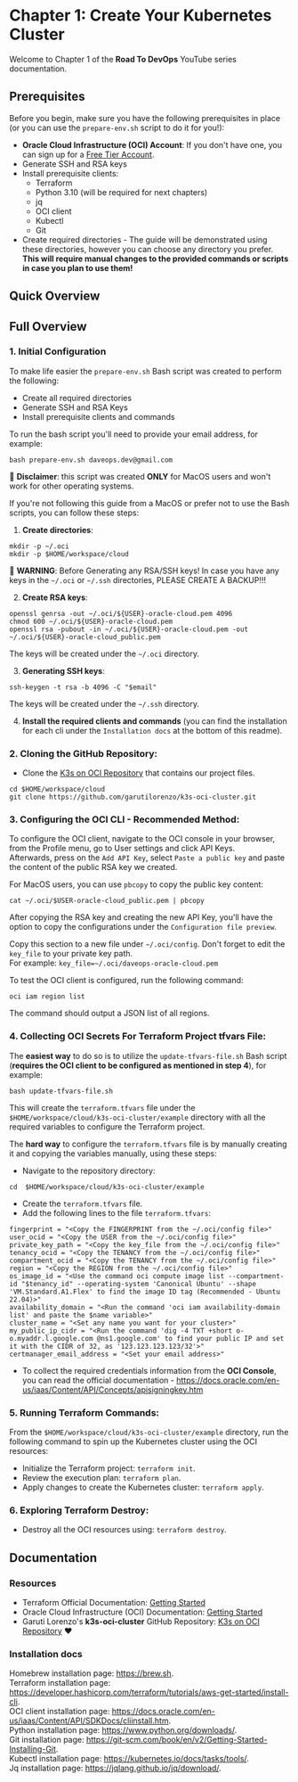 # Chapter 1: Create Your Kubernetes Cluster

Welcome to Chapter 1 of the **Road To DevOps** YouTube series documentation.
## Prerequisites

Before you begin, make sure you have the following prerequisites in place (or you can use the `prepare-env.sh` script to do it for you!):
- **Oracle Cloud Infrastructure (OCI) Account**: If you don't have one, you can sign up for a [Free Tier Account](https://www.oracle.com/cloud/free/).
- Generate SSH and RSA keys
- Install prerequisite clients:
	- Terraform
	- Python 3.10 (will be required for next chapters) 
	- jq 
	- OCI client 
	- Kubectl 
	- Git
- Create required directories - The guide will be demonstrated using these directories, however you can choose any directory you prefer.
  **This will require manual changes to the provided commands or scripts in case you plan to use them!**

## Quick Overview 

## Full Overview 
### 1. Initial Configuration
To make life easier the `prepare-env.sh` Bash script was created to perform the following:
- Create all required directories
- Generate SSH and RSA Keys
- Install prerequisite clients and commands

To run the bash script you'll need to provide your email address, for example:
```
bash prepare-env.sh daveops.dev@gmail.com
```
:rotating_light: **Disclaimer**: this script was created **ONLY** for MacOS users and won't work for other operating systems.

If you're not following this guide from a MacOS or prefer not to use the Bash scripts, you can follow these steps:
1. **Create directories**:
```
mkdir -p ~/.oci
mkdir -p $HOME/workspace/cloud
```

:rotating_light: **WARNING**: Before Generating any RSA/SSH keys!
In case you have any keys in the `~/.oci` or `~/.ssh` directories, PLEASE CREATE A BACKUP!!!

2. **Create RSA keys**:
```
openssl genrsa -out ~/.oci/${USER}-oracle-cloud.pem 4096
chmod 600 ~/.oci/${USER}-oracle-cloud.pem
openssl rsa -pubout -in ~/.oci/${USER}-oracle-cloud.pem -out ~/.oci/${USER}-oracle-cloud_public.pem
```
The keys will be created under the `~/.oci` directory.

3. **Generating SSH keys**:
```
ssh-keygen -t rsa -b 4096 -C "$email"
```
The keys will be created under the `~/.ssh` directory.

4. **Install the required clients and commands** (you can find the installation for each cli under the `Installation docs` at the bottom of this readme).

### 2. **Cloning the GitHub Repository**:
 - Clone the [K3s on OCI Repository](https://github.com/garutilorenzo/k3s-oci-cluster.git) that contains our project files.
```
cd $HOME/workspace/cloud
git clone https://github.com/garutilorenzo/k3s-oci-cluster.git
```

### 3. **Configuring the OCI CLI - Recommended Method**:
To configure the OCI client, navigate to the OCI console in your browser, from the Profile menu, go to User settings and click API Keys.  
Afterwards, press on the `Add API Key`, select `Paste a public key` and paste the content of the public RSA key we created.  

For MacOS users, you can use `pbcopy` to copy the public key content:
```
cat ~/.oci/$USER-oracle-cloud_public.pem | pbcopy
```

After copying the RSA key and creating the new API Key, you'll have the option to copy the configurations under the `Configuration file preview`.

Copy this section to a new file under `~/.oci/config`. Don't forget to edit the `key_file` to your private key path.  
For example:
`key_file=~/.oci/daveops-oracle-cloud.pem`

To test the OCI client is configured, run the following command:
```
oci iam region list
```

The command should output a JSON list of all regions.

### 4. **Collecting OCI Secrets For Terraform Project tfvars File**:
The **easiest way** to do so is to utilize the `update-tfvars-file.sh` Bash script (**requires the OCI client to be configured as mentioned in step 4**), for example:
```
bash update-tfvars-file.sh
```

This will create the `terraform.tfvars` file under the `$HOME/workspace/cloud/k3s-oci-cluster/example` directory with all the required variables to configure the Terraform project.

The **hard way** to configure the `terraform.tfvars` file is by manually creating it and copying the variables manually, using these steps:
 - Navigate to the repository directory:
```
cd  $HOME/workspace/cloud/k3s-oci-cluster/example
```
 - Create the `terraform.tfvars` file.
 - Add the following lines to the file `terraform.tfvars`:
```
fingerprint = "<Copy the FINGERPRINT from the ~/.oci/config file>"
user_ocid = "<Copy the USER from the ~/.oci/config file>"
private_key_path = "<Copy the key_file from the ~/.oci/config file>"
tenancy_ocid = "<Copy the TENANCY from the ~/.oci/config file>"
compartment_ocid = "<Copy the TENANCY from the ~/.oci/config file>"
region = "<Copy the REGION from the ~/.oci/config file>"
os_image_id = "<Use the command oci compute image list --compartment-id "$tenancy_id" --operating-system 'Canonical Ubuntu' --shape 'VM.Standard.A1.Flex' to find the image ID tag (Recommended - Ubuntu 22.04)>"
availability_domain = "<Run the command 'oci iam availability-domain list' and paste the $name variable>"
cluster_name = "<Set any name you want for your cluster>"
my_public_ip_cidr = "<Run the command 'dig -4 TXT +short o-o.myaddr.l.google.com @ns1.google.com' to find your public IP and set it with the CIDR of 32, as '123.123.123.123/32'>"
certmanager_email_address = "<Set your email address>"
```

- To collect the required credentials information from the **OCI Console**, you can read the official documentation - https://docs.oracle.com/en-us/iaas/Content/API/Concepts/apisigningkey.htm

### 5. **Running Terraform Commands**:
From the `$HOME/workspace/cloud/k3s-oci-cluster/example` directory, run the following command to spin up the Kubernetes cluster using the OCI resources:
 - Initialize the Terraform project: `terraform init`.
 - Review the execution plan: `terraform plan`.
 - Apply changes to create the Kubernetes cluster: `terraform apply`.

### 6. **Exploring Terraform Destroy**:
 - Destroy all the OCI resources using: `terraform destroy`.

## Documentation
### Resources
- Terraform Official Documentation: [Getting Started](https://learn.hashicorp.com/tutorials/terraform/aws-build?in=terraform/aws-get-started)
- Oracle Cloud Infrastructure (OCI) Documentation: [Getting Started](https://docs.oracle.com/en-us/iaas/Content/GSG/Concepts/baremetalintro.htm)
- Garuti Lorenzo's **k3s-oci-cluster** GitHub Repository: [K3s on OCI Repository](https://github.com/garutilorenzo/k3s-oci-cluster.git) :heart:

### Installation docs
Homebrew installation page: https://brew.sh.  
Terraform installation page: https://developer.hashicorp.com/terraform/tutorials/aws-get-started/install-cli.  
OCI client installation page: https://docs.oracle.com/en-us/iaas/Content/API/SDKDocs/cliinstall.htm.  
Python installation page: https://www.python.org/downloads/.  
Git installation page: https://git-scm.com/book/en/v2/Getting-Started-Installing-Git.  
Kubectl installation page: https://kubernetes.io/docs/tasks/tools/.  
Jq installation page: https://jqlang.github.io/jq/download/.  
